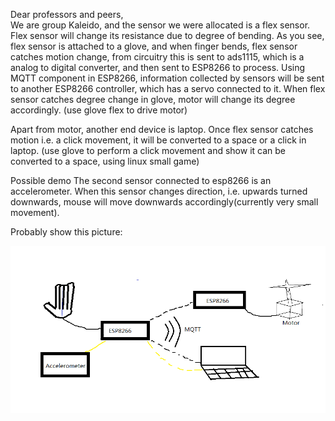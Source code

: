 Dear professors and peers,  
We are group Kaleido, and the sensor we were allocated is a flex sensor. Flex sensor will change its resistance due to degree of bending. As you see, flex sensor is attached to a glove, and when finger bends, flex sensor catches motion change, from circuitry this is sent to ads1115, which is a analog to digital converter, and then sent to ESP8266 to process. Using MQTT component in ESP8266, information collected by sensors will be sent to another ESP8266 controller, which has a servo connected to it. When flex sensor catches degree change in glove, motor will change its degree accordingly. 
(use glove flex to drive motor)

Apart from motor, another end device is laptop. Once flex sensor catches motion i.e. a click movement, it will be converted to a space or a click in laptop.
(use glove to perform a click movement and show it can be converted to a space, using linux small game)

Possible demo
The second sensor connected to esp8266 is an accelerometer. When this sensor changes direction, i.e. upwards turned downwards, mouse will move downwards accordingly(currently very small movement). 

Probably show this picture:

![alt text](./demopic.png)
